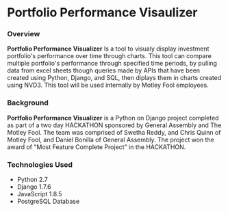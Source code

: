 Portfolio Performance Visaulizer
=======

### Overview 
**Portfolio Performance Visualizer** Is a tool to visualy display investment portfolio's performance over time through charts. This tool can compare multiple portfolio's performance through specified time periods, by pulling data from excel sheets though queries made by APIs that have been created using Python, Django, and SQL, then diplays them in charts created using NVD3. This tool will be used internally by Motley Fool employees.


### Background 
**Portfolio Performance Visualizer** is a Python on Django project completed as part of a two day HACKATHON sponsored by General Assembly and The Motley Fool. The team was comprised of Swetha Reddy, and Chris Quinn of Motley Fool, and 
Daniel Bonilla of General Assembly. The project won the award of "Most Feature Complete Project" in the HACKATHON.

### Technologies Used
* Python 2.7
* Django 1.7.6
* JavaScript 1.8.5
* PostgreSQL Database

